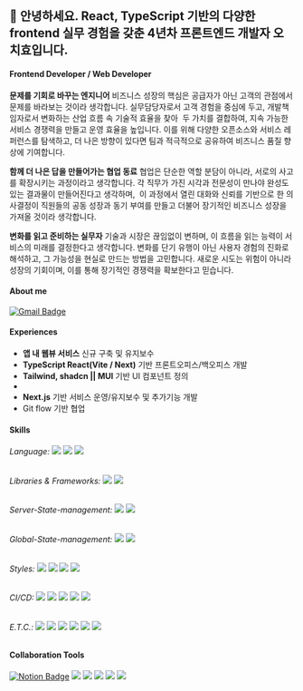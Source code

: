 ## 🫡 안녕하세요. React, TypeScript 기반의 다양한 frontend 실무 경험을 갖춘 4년차 프론트엔드 개발자 오치효입니다.

#### Frontend Developer / Web Developer
**문제를 기회로 바꾸는 엔지니어**
비즈니스 성장의 핵심은 공급자가 아닌 고객의 관점에서 문제를 바라보는 것이라 생각합니다. 실무담당자로서 고객 경험을 중심에 두고, 개발책임자로서 변화하는 산업 흐름 속 기술적 효율을 찾아  두 가치를 결합하여, 지속 가능한 서비스 경쟁력을 만들고 운영 효율을 높입니다.
이를 위해 다양한 오픈소스와 서비스 레퍼런스를 탐색하고, 더 나은 방향이 있다면
팀과 적극적으로 공유하여 비즈니스 품질 향상에 기여합니다.

**함께 더 나은 답을 만들어가는 협업 동료**
협업은 단순한 역할 분담이 아니라, 서로의 사고를 확장시키는 과정이라고 생각합니다. 각 직무가 가진 시각과 전문성이 만나야 완성도 있는 결과물이 만들어진다고 생각하며,  이 과정에서 열린 대화와 신뢰를 기반으로 한 의사결정이 직원들의 공동 성장과 동기 부여를 만들고 더불어 장기적인 비즈니스 성장을 가져올 것이라 생각합니다.

**변화를 읽고 준비하는 실무자**
기술과 시장은 끊임없이 변하며, 이 흐름을 읽는 능력이 서비스의 미래를 결정한다고 생각합니다. 변화를 단기 유행이 아닌 사용자 경험의 진화로 해석하고, 그 가능성을 현실로 만드는 방법을 고민합니다. 새로운 시도는 위험이 아니라 성장의 기회이며, 이를 통해 장기적인 경쟁력을 확보한다고 믿습니다.

#### About me
[![Gmail Badge](https://img.shields.io/badge/Gmail-d14836?style=flat-square&logo=Gmail&logoColor=white&link=mailto:ohcho.dev@gmail.com)](ohcho.dev@gmail.com)

#### Experiences
- **앱 내 웹뷰 서비스** 신규 구축 및 유지보수
- **TypeScript React(Vite / Next)** 기반 프론트오피스/백오피스 개발
- **Tailwind, shadcn || MUI** 기반 UI 컴포넌트 정의
- 
- **Next.js** 기반 서비스 운영/유지보수 및 추가기능 개발
- Git flow 기반 협업

#### Skills
###### Language: <img src="https://img.shields.io/badge/JavaScript-F7DF1E?style=flat-square&logo=JavaScript&logoColor=white"/> <img src="https://img.shields.io/badge/TypeScript-3178C6?style=flat-square&logo=TypeScript&logoColor=white"/> <img src="https://img.shields.io/badge/HTML5-E34F26?style=flat-square&logo=HTML5&logoColor=white"/>
###### Libraries & Frameworks: <img src="https://img.shields.io/badge/React-61DAFB?style=flat-square&logo=React&logoColor=white"/> <img src="https://img.shields.io/badge/Next.js-000000?style=flat-square&logo=Next.js&logoColor=white"/>
###### Server-State-management: <img src="https://img.shields.io/badge/React--Query-FF4154?style=flat-square&logo=React-Query&logoColor=white"/> <img src="https://img.shields.io/badge/SWR-000000?style=flat-square&logo=SWR&logoColor=white"/> 
###### Global-State-management: <img src="https://img.shields.io/badge/Recoil-3567E5?style=flat-square&logo=Recoil&logoColor=white"/> <img src="https://img.shields.io/badge/Zustand-000000?style=flat-square&logo=Zustand&logoColor=white"/> 
###### Styles: <img src="https://img.shields.io/badge/CSS3-1572B6?style=flat-square&logo=CSS3&logoColor=white"/> <img src="https://img.shields.io/badge/styled--components-DB7093?style=flat-square&logo=styled-components&logoColor=white"/> <img src="https://img.shields.io/badge/tailwindcss-06B6D4?style=flat-square&logo=tailwindcss&logoColor=white"/> <img src="https://img.shields.io/badge/sass-CC6699?style=flat-square&logo=sass&logoColor=white"/>
###### CI/CD: <img src="https://img.shields.io/badge/amazon--s3-569A31?style=flat-square&logo=amazons3&logoColor=white"/> <img src="https://img.shields.io/badge/amazon--route--53-8C4FFF?style=flat-square&logo=amazonroute53&logoColor=white"/> <img src="https://img.shields.io/badge/amazon--ec2-FF9900?style=flat-square&logo=amazonec2&logoColor=white"/> <img src="https://img.shields.io/badge/nginx-009639?style=flat-square&logo=nginx&logoColor=white"/> <img src="https://img.shields.io/badge/Github--Actions-2088FF?style=flat-square&logo=githubactions&logoColor=white"/>
###### E.T.C.: <img src="https://img.shields.io/badge/MUI-007FFF?style=flat-square&logo=MUI&logoColor=white"/> <img src="https://img.shields.io/badge/Google--Tag--Manager-246FDB?style=flat-square&logo=googletagmanager&logoColor=white"/> <img src="https://img.shields.io/badge/Google--Analytics-E37400?style=flat-square&logo=googleanalytics&logoColor=white"/> <img src="https://img.shields.io/badge/Contentful-2478CC?style=flat-square&logo=contentful&logoColor=white"/> <img src="https://img.shields.io/badge/Sanity-F03E2F?style=flat-square&logo=sanity&logoColor=white"/> <img src="https://img.shields.io/badge/Supabase-3FCF8E?style=flat-square&logo=supabase&logoColor=white"/>

#### Collaboration Tools 
[![Notion Badge](https://img.shields.io/badge/Notion-000000?style=flat-square&logo=Notion&logoColor=white&link=https://ohcho-dev.notion.site/468e00e5cbc843c0b5a5242de73cdd42)](https://ohcho-dev.notion.site/468e00e5cbc843c0b5a5242de73cdd42) <img src="https://img.shields.io/badge/Slack-4A154B?style=flat-square&logo=Slack&logoColor=white"/> <img src="https://img.shields.io/badge/Git-F05032?style=flat-square&logo=Git&logoColor=white"/> <img src="https://img.shields.io/badge/GitHub-181717?style=flat-square&logo=GitHub&logoColor=white"/> <img src="https://img.shields.io/badge/Figma-F24E1E?style=flat-square&logo=Figma&logoColor=white"/> <img src="https://img.shields.io/badge/Visual Studio Code-007ACC?style=flat-square&logo=Visual Studio Code&logoColor=white"/> 

